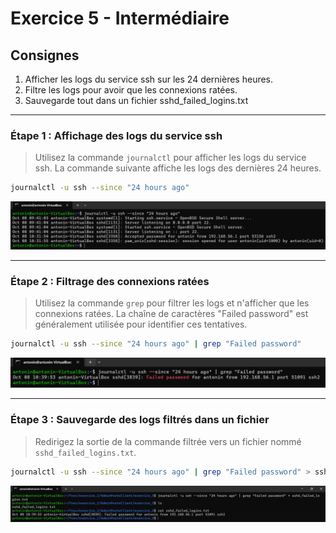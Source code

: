 # Exercice 5 - Intermédiaire

## Consignes

1. Afficher les logs du service ssh sur les 24 dernières heures.
2. Filtre les logs pour avoir que les connexions ratées.
3. Sauvegarde tout dans un fichier sshd_failed_logins.txt

<hr>

### Étape 1 : Affichage des logs du service ssh

> Utilisez la commande `journalctl` pour afficher les logs du service ssh. La commande suivante affiche les logs des dernières 24 heures.

```bash
journalctl -u ssh --since "24 hours ago"
```

![journalctl ssh](exercice_5/journalctl_ssh.png)

<hr>

### Étape 2 : Filtrage des connexions ratées

> Utilisez la commande `grep` pour filtrer les logs et n'afficher que les connexions ratées. La chaîne de caractères "Failed password" est généralement utilisée pour identifier ces tentatives.

```bash
journalctl -u ssh --since "24 hours ago" | grep "Failed password"
```

![grep failed password](exercice_5/grep_failed_password.png)

<hr>

### Étape 3 : Sauvegarde des logs filtrés dans un fichier

> Redirigez la sortie de la commande filtrée vers un fichier nommé `sshd_failed_logins.txt`.

```bash
journalctl -u ssh --since "24 hours ago" | grep "Failed password" > sshd_failed_logins.txt
```

![save to file](exercice_5/save_to_file.png)

